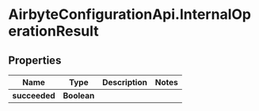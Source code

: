 # AirbyteConfigurationApi.InternalOperationResult

## Properties

Name | Type | Description | Notes
------------ | ------------- | ------------- | -------------
**succeeded** | **Boolean** |  | 


